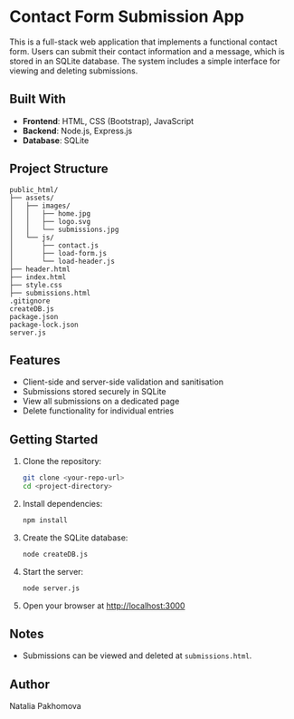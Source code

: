 
# Contact Form Submission App

This is a full-stack web application that implements a functional contact form. Users can submit their contact information and a message, which is stored in an SQLite database. The system includes a simple interface for viewing and deleting submissions.

## Built With

- **Frontend**: HTML, CSS (Bootstrap), JavaScript
- **Backend**: Node.js, Express.js
- **Database**: SQLite

## Project Structure

```
public_html/
├── assets/
│   ├── images/
│   │   ├── home.jpg
│   │   ├── logo.svg
│   │   └── submissions.jpg
│   └── js/
│       ├── contact.js
│       ├── load-form.js
│       └── load-header.js
├── header.html
├── index.html
├── style.css
├── submissions.html
.gitignore
createDB.js
package.json
package-lock.json
server.js
```

## Features

- Client-side and server-side validation and sanitisation
- Submissions stored securely in SQLite
- View all submissions on a dedicated page
- Delete functionality for individual entries

## Getting Started

1. Clone the repository:

   ```bash
   git clone <your-repo-url>
   cd <project-directory>
   ```

2. Install dependencies:

   ```bash
   npm install
   ```

3. Create the SQLite database:

   ```bash
   node createDB.js
   ```

4. Start the server:

   ```bash
   node server.js
   ```

5. Open your browser at [http://localhost:3000](http://localhost:3000)

## Notes

- Submissions can be viewed and deleted at `submissions.html`.

## Author

Natalia Pakhomova
